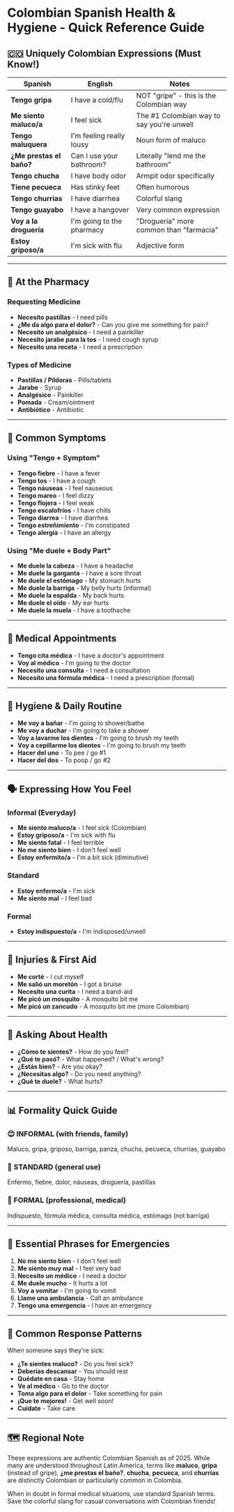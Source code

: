 # Colombian Spanish Health & Hygiene - Quick Reference Guide

## 🇨🇴 Uniquely Colombian Expressions (Must Know!)

| Spanish | English | Notes |
|---------|---------|-------|
| **Tengo gripa** | I have a cold/flu | NOT "gripe" - this is the Colombian way |
| **Me siento maluco/a** | I feel sick | The #1 Colombian way to say you're unwell |
| **Tengo maluquera** | I'm feeling really lousy | Noun form of maluco |
| **¿Me prestas el baño?** | Can I use your bathroom? | Literally "lend me the bathroom" |
| **Tengo chucha** | I have body odor | Armpit odor specifically |
| **Tiene pecueca** | Has stinky feet | Often humorous |
| **Tengo churrias** | I have diarrhea | Colorful slang |
| **Tengo guayabo** | I have a hangover | Very common expression |
| **Voy a la droguería** | I'm going to the pharmacy | "Droguería" more common than "farmacia" |
| **Estoy griposo/a** | I'm sick with flu | Adjective form |

---

## 💊 At the Pharmacy

### Requesting Medicine
- **Necesito pastillas** - I need pills
- **¿Me da algo para el dolor?** - Can you give me something for pain?
- **Necesito un analgésico** - I need a painkiller
- **Necesito jarabe para la tos** - I need cough syrup
- **Necesito una receta** - I need a prescription

### Types of Medicine
- **Pastillas / Píldoras** - Pills/tablets
- **Jarabe** - Syrup
- **Analgésico** - Painkiller
- **Pomada** - Cream/ointment
- **Antibiótico** - Antibiotic

---

## 🤒 Common Symptoms

### Using "Tengo + Symptom"
- **Tengo fiebre** - I have a fever
- **Tengo tos** - I have a cough
- **Tengo náuseas** - I feel nauseous
- **Tengo mareo** - I feel dizzy
- **Tengo flojera** - I feel weak
- **Tengo escalofríos** - I have chills
- **Tengo diarrea** - I have diarrhea
- **Tengo estreñimiento** - I'm constipated
- **Tengo alergia** - I have an allergy

### Using "Me duele + Body Part"
- **Me duele la cabeza** - I have a headache
- **Me duele la garganta** - I have a sore throat
- **Me duele el estómago** - My stomach hurts
- **Me duele la barriga** - My belly hurts (informal)
- **Me duele la espalda** - My back hurts
- **Me duele el oído** - My ear hurts
- **Me duele la muela** - I have a toothache

---

## 🏥 Medical Appointments

- **Tengo cita médica** - I have a doctor's appointment
- **Voy al médico** - I'm going to the doctor
- **Necesito una consulta** - I need a consultation
- **Necesito una fórmula médica** - I need a prescription (formal)

---

## 🚿 Hygiene & Daily Routine

- **Me voy a bañar** - I'm going to shower/bathe
- **Me voy a duchar** - I'm going to take a shower
- **Voy a lavarme los dientes** - I'm going to brush my teeth
- **Voy a cepillarme los dientes** - I'm going to brush my teeth
- **Hacer del uno** - To pee / go #1
- **Hacer del dos** - To poop / go #2

---

## 🗣️ Expressing How You Feel

### Informal (Everyday)
- **Me siento maluco/a** - I feel sick (Colombian)
- **Estoy griposo/a** - I'm sick with flu
- **Me siento fatal** - I feel terrible
- **No me siento bien** - I don't feel well
- **Estoy enfermito/a** - I'm a bit sick (diminutive)

### Standard
- **Estoy enfermo/a** - I'm sick
- **Me siento mal** - I feel bad

### Formal
- **Estoy indispuesto/a** - I'm indisposed/unwell

---

## 🤕 Injuries & First Aid

- **Me corté** - I cut myself
- **Me salió un moretón** - I got a bruise
- **Necesito una curita** - I need a band-aid
- **Me picó un mosquito** - A mosquito bit me
- **Me picó un zancudo** - A mosquito bit me (more Colombian)

---

## 💬 Asking About Health

- **¿Cómo te sientes?** - How do you feel?
- **¿Qué te pasó?** - What happened? / What's wrong?
- **¿Estás bien?** - Are you okay?
- **¿Necesitas algo?** - Do you need anything?
- **¿Qué te duele?** - What hurts?

---

## 📊 Formality Quick Guide

### 😊 INFORMAL (with friends, family)
Maluco, gripa, griposo, barriga, panza, chucha, pecueca, churrias, guayabo

### 👔 STANDARD (general use)
Enfermo, fiebre, dolor, náuseas, droguería, pastillas

### 🎩 FORMAL (professional, medical)
Indispuesto, fórmula médica, consulta médica, estómago (not barriga)

---

## 🎯 Essential Phrases for Emergencies

1. **No me siento bien** - I don't feel well
2. **Me siento muy mal** - I feel very bad
3. **Necesito un médico** - I need a doctor
4. **Me duele mucho** - It hurts a lot
5. **Voy a vomitar** - I'm going to vomit
6. **Llame una ambulancia** - Call an ambulance
7. **Tengo una emergencia** - I have an emergency

---

## 🔄 Common Response Patterns

When someone says they're sick:
- **¿Te sientes maluco?** - Do you feel sick?
- **Deberías descansar** - You should rest
- **Quédate en casa** - Stay home
- **Ve al médico** - Go to the doctor
- **Toma algo para el dolor** - Take something for pain
- **¡Que te mejores!** - Get well soon!
- **Cuídate** - Take care

---

## 🗺️ Regional Note

These expressions are authentic Colombian Spanish as of 2025. While many are understood throughout Latin America, terms like **maluco**, **gripa** (instead of gripe), **¿me prestas el baño?**, **chucha**, **pecueca**, and **churrias** are distinctly Colombian or particularly common in Colombia.

When in doubt in formal medical situations, use standard Spanish terms. Save the colorful slang for casual conversations with Colombian friends!